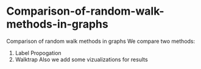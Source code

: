 # Comparison-of-random-walk-methods-in-graphs
Comparison of random walk methods in graphs
We compare two methods:
1. Label Propogation
2. Walktrap
Also we add some vizualizations for results
